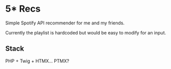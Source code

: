 # 5* Recs

Simple Spotify API recommender for me and my friends. 

Currently the playlist is hardcoded but would be easy to modify for an input. 

## Stack

PHP + Twig + HTMX... PTMX? 


